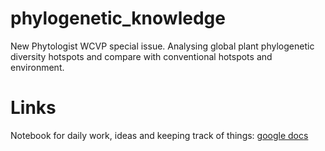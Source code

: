 # phylogenetic_knowledge
New Phytologist WCVP special issue. Analysing global plant phylogenetic diversity hotspots and compare with conventional hotspots and environment.

# Links
Notebook for daily work, ideas and keeping track of things: [google docs](https://docs.google.com/document/d/1xpm09o4z9haBdFzmqCq2ZjAE9qxPqobLEedJZhql3cM/edit#)
